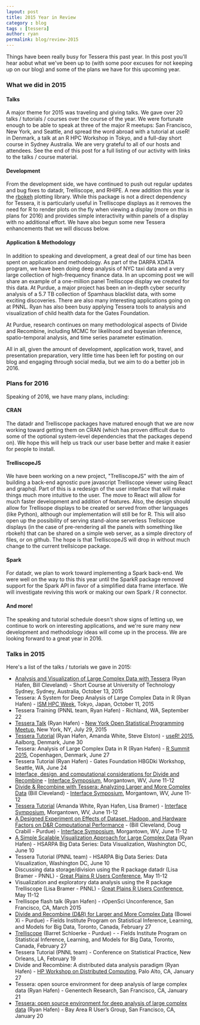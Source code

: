 ```yaml
---
layout: post
title: 2015 Year in Review
category : blog
tags : [tessera]
author: ryan
permalink: blog/review-2015
---
```


Things have been really busy for Tessera this past year. In this post you'll hear aobut what we've been up to (with some poor excuses for not keeping up on our blog) and some of the plans we have for this upcoming year.

<!--more-->

### What we did in 2015

#### Talks

A major theme for 2015 was traveling and giving talks.  We gave over 20 talks / tutorials / courses over the course of the year.  We were fortunate enough to be able to speak at three of the major R meetups: San Francisco, New York, and Seattle, and spread the word abroad with a tutorial at useR! in Denmark, a talk at an R HPC Workshop in Tokyo, and a full-day short course in Sydney Australia.  We are very grateful to all of our hosts and attendees.  See the end of this post for a full listing of our activity with links to the talks / course material.

#### Development

From the development side, we have continued to push out regular updates and bug fixes to datadr, Trelliscope, and RHIPE.  A new addition this year is the [rbokeh](http://hafen.github.io/rbokeh/) plotting library.  While this package is not a direct dependency for Tessera, it is particularly useful in Trelliscope displays as it removes the need for R to render plots on the fly when viewing a display (more on this in plans for 2016) and provides simple interactivity within panels of a display with no additional effort.  We have also begun some new Tessera enhancements that we will discuss below.

#### Application & Methodology

In addition to speaking and development, a great deal of our time has been spent on application and methodology.  As part of the DARPA XDATA program, we have been doing deep analysis of NYC taxi data and a very large collection of high-frequency finance data.  In an upcoming post we will share an example of a one-million panel Trelliscope display we created for this data.  At Purdue, a major project has been an in-depth cyber security analysis of a 5.7 TB collection of Spamhaus blacklist data, with some exciting discoveries.  There are also many interesting applications going on at PNNL.  Ryan has also been busy applying Tessera tools to analysis and visualization of child health data for the Gates Foundation.

At Purdue, research continues on many methodological aspects of Divide and Recombine, including MCMC for likelihood and bayesian inference, spatio-temporal analysis, and time series parameter estimation.

All in all, given the amount of development, application work, travel, and presentation preparation, very little time has been left for posting on our blog and engaging through social media, but we aim to do a better job in 2016.

### Plans for 2016

Speaking of 2016, we have many plans, including:

#### CRAN

The datadr and Trelliscope packages have matured enough that we are now working toward getting them on CRAN (which has proven difficult due to some of the optional system-level dependencies that the packages depend on).  We hope this will help us track our user base better and make it easier for people to install.

#### TrelliscopeJS

We have been working on a new project, "TrelliscopeJS" with the aim of building a back-end agnostic pure javascript Trelliscope viewer using React and graphql.  Part of this is a redesign of the user interface that will make things much more intuitive to the user.  The move to React will allow for much faster development and addition of features.  Also, the design should allow for Trellisope displays to be created or served from other languages (like Python), although our implementation will still be for R.  This will also open up the possibility of serving stand-alone serverless Trellsicope displays (in the case of pre-rendering all the panels with something like rbokeh) that can be shared on a simple web server, as a simple directory of files, or on github.  The hope is that TrelliscopeJS will drop in without much change to the current trellsicope package.

#### Spark

For datadr, we plan to work toward implementing a Spark back-end.  We were well on the way to this this year until the SparkR package removed support for the Spark API in favor of a simplified data frame interface.  We will investigate reviving this work or making our own Spark / R connector.

#### And more!

The speaking and tutorial schedule doesn't show signs of letting up, we continue to work on interesting applications, and we're sure many new development and methodology ideas will come up in the process.  We are looking forward to a great year in 2016.

### Talks in 2015

Here's a list of the talks / tutorials we gave in 2015:

- [Analysis and Visualization of Large Complex Data with Tessera](http://slides.com/hafen/tessera-uts2015#/) (Ryan Hafen, Bill Cleveland) - Short Course at University of Technology Sydney, Sydney, Australia, October 13, 2015
- Tessera: A System for Deep Analysis of Large Complex Data in R (Ryan Hafen) -
[ISM HPC Week](http://ura3.c.ism.ac.jp/hpccon/index.html), Tokyo, Japan, October 11, 2015
- Tessera Training (PNNL team, Ryan Hafen) - Richland, WA, September 22
- [Tessera Talk](https://speakerdeck.com/hafen/tessera-ny-open-statistical-programming-meetup) (Ryan Hafen) - [New York Open Statistical Programming Meetup](http://www.meetup.com/nyhackr/events/223793463/?a=uc1_te&_af=event&_af_eid=223793463), New York, NY, July 29, 2015
- [Tessera Tutorial](http://tessera.io/docs-UseR2015/) (Ryan Hafen, Amanda White, Steve Elston) - [useR! 2015](http://user2015.math.aau.dk/), Aalborg, Denmark, June 30
- Tessera: Analysis of Large Complex Data in R (Ryan Hafen) - [R Summit 2015](http://info.cbs.dk/rsummit2015/programme), Copenhagen, Denmark, June 27
- Tessera Tutorial (Ryan Hafen) - Gates Foundation HBGDki Workshop, Seattle, WA, June 24
- [Interface, design, and computational considerations for Divide and Recombine](http://www.stat.wvu.edu/%7Ejharner/Interface2015Slides/HafenSlides.pdf) - [Interface Symposium](https://interface-symposium.squarespace.com/), Morgantown, WV, June 11-12
- [Divide & Recombine with Tessera: Analyzing Larger and More Complex Data](http://www.stat.wvu.edu/~jharner/Interface2015Slides/ClevelandKeynoteSlides.pdf) (Bill Cleveland) - [Interface Symposium](https://interface-symposium.squarespace.com/), Morgantown, WV, June 11-12
- [Tessera Tutorial](http://www.stat.wvu.edu/~jharner/Interface2015Slides/WhiteTutorialSlides.pdf) (Amanda White, Ryan Hafen, Lisa Bramer) - [Interface Symposium](https://interface-symposium.squarespace.com/), Morgantown, WV, June 11-12
- [A Designed Experiment on Effects of Dataset, Hadoop, and Hardware Factors on D&R Computational Performance](http://www.stat.wvu.edu/~jharner/Interface2015Abstracts/ClevelandCrabillAbstract.pdf) - (Bill Cleveland, Doug Crabill - Purdue) - [Interface Symposium](https://interface-symposium.squarespace.com/), Morgantown, WV, June 11-12
- [A Simple Scalable Visualization Approach for Large Complex Data](https://speakerdeck.com/hafen/a-simple-scalable-visualization-approach-for-large-complex-data) (Ryan Hafen) - HSARPA Big Data Series: Data Visualization, Washington DC, June 10
- Tessera Tutorial (PNNL team) - HSARPA Big Data Series: Data Visualization, Washington DC, June 10
- Discussing data storage/division using the R package datadr (Lisa Bramer - PNNL) - [Great Plains R Users Conference](https://www.sdstate.edu/mathstat/gprug.cfm), May 11-12
- Visualization and exploratory data analysis using the R package Trelliscope (Lisa Bramer - PNNL) - [Great Plains R Users Conference](https://www.sdstate.edu/mathstat/gprug.cfm), May 11-12
- Trellisope flash talk (Ryan Hafen) - rOpenSci Unconference, San Francisco, CA, March 2015
- [Divide and Recombine (D&R) for Larger and More Complex Data](https://www.fields.utoronto.ca/programs/scientific/14-15/bigdata/visualization/abstracts.html#xi) (Bowei Xi - Purdue) - Fields Institute Program on Statistical Inference, Learning, and Models for Big Data, Toronto, Canada, February 27
- [Trelliscope](https://www.fields.utoronto.ca/programs/scientific/14-15/bigdata/visualization/bs.pdf) (Barret Schloerke - Purdue) -  - Fields Institute Program on Statistical Inference, Learning, and Models for Big Data, Toronto, Canada, February 27
- Tessera Tutorial (PNNL team) - Conference on Statistical Practice, New Orleans, LA, February 19
- Divide and Recombine: A distributed data analysis paradigm (Ryan Hafen) - [HP Workshop on Distributed Computing](http://www.hpl.hp.com/research/systems-research/R-workshop/), Palo Alto, CA, January 27
- Tessera: open source environment for deep analysis of large complex data (Ryan Hafen) - Genentech Research, San Francisco, CA, January 21
- [Tessera: open source environment for deep analysis of large complex data](https://air.mozilla.org/bay-area-user-group-official-meetup/) (Ryan Hafen) - Bay Area R User’s Group, San Francisco, CA, January 20

